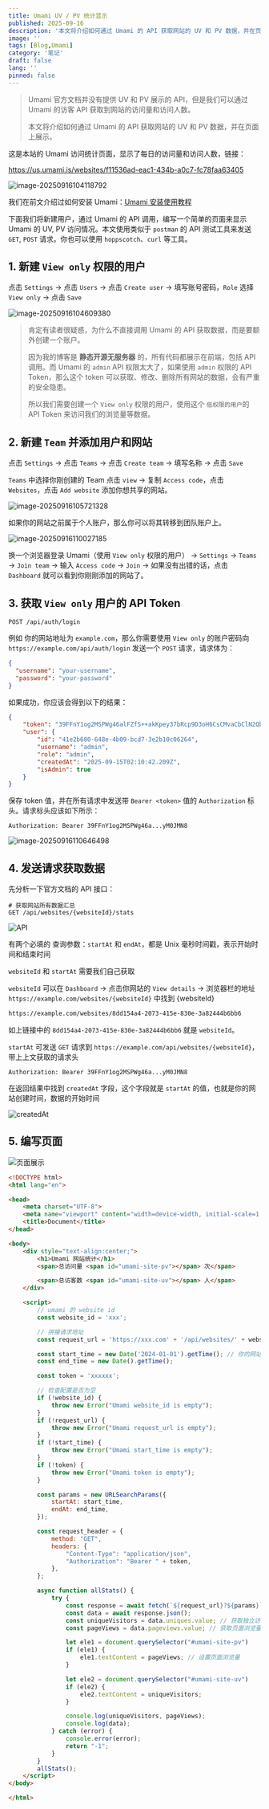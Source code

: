 ```yaml
---
title: Umami UV / PV 统计显示 
published: 2025-09-16
description: '本文将介绍如何通过 Umami 的 API 获取网站的 UV 和 PV 数据，并在页面上展示。'
image: ''
tags: [Blog,Umami]
category: '笔记'
draft: false 
lang: ''
pinned: false
---
```


> Umami 官方文档并没有提供 UV 和 PV 展示的 API，但是我们可以通过 Umami 的访客 API 获取到网站的访问量和访问人数。
>
> 本文将介绍如何通过 Umami 的 API 获取网站的 UV 和 PV 数据，并在页面上展示。



这是本站的 Umami 访问统计页面，显示了每日的访问量和访问人数，链接：

https://us.umami.is/websites/f11536ad-eac1-434b-a0c7-fc78faa63405

![image-20250916104118792](../assets/images/image-20250916104118792.png)

我们在前文介绍过如何安装 Umami：[Umami 安装使用教程](https://blog.ovvv.top/posts/f7a090e6/)

下面我们将新建用户，通过 Umami 的 API 调用，编写一个简单的页面来显示 Umami 的 UV, PV 访问情况。本文使用类似于 `postman` 的 API 测试工具来发送 `GET`, `POST` 请求。你也可以使用 `hoppscotch`、`curl` 等工具。

## 1. 新建 `View only` 权限的用户

点击 `Settings` -> 点击 `Users` -> 点击 `Create user` -> 填写账号密码，`Role` 选择 `View only` -> 点击 `Save`

![image-20250916104609380](../assets/images/image-20250916104609380.png)

> 
>
> 肯定有读者很疑惑，为什么不直接调用 Umami 的 API 获取数据，而是要额外创建一个账户。
>
> 因为我的博客是 **静态开源无服务器** 的，所有代码都展示在前端，包括 API 调用。而 Umami 的 `admin` API 权限太大了，如果使用 `admin` 权限的 API Token，那么这个 token 可以获取、修改、删除所有网站的数据，会有严重的安全隐患。
>
> 所以我们需要创建一个 `View only` 权限的用户，使用这个 `低权限的用户`的 API Token 来访问我们的浏览量等数据。

## 2. 新建 `Team` 并添加用户和网站

点击 `Settings` -> 点击 `Teams` -> 点击 `Create team` -> 填写名称 -> 点击 `Save`

`Teams` 中选择你刚创建的 Team 点击 `view` -> 复制 `Access code`，点击 `Websites`，点击 `Add website` 添加你想共享的网站。

![image-20250916105721328](../assets/images/image-20250916105721328.png)

如果你的网站之前属于个人账户，那么你可以将其转移到团队账户上。

![image-20250916110027185](../assets/images/image-20250916110027185.png)

换一个浏览器登录 Umami（使用 `View only` 权限的用户） -> `Settings` -> `Teams` -> `Join team` -> 输入 `Access code` -> `Join` -> 如果没有出错的话，点击 `Dashboard` 就可以看到你刚刚添加的网站了。

## 3. 获取 `View only` 用户的 API Token

```apl
POST /api/auth/login
```

例如 你的网站地址为 `example.com`，那么你需要使用 `View only` 的账户密码向 `https://example.com/api/auth/login` 发送一个 `POST` 请求，请求体为：

```json
{
  "username": "your-username",
  "password": "your-password"
}
```

如果成功，你应该会得到以下的结果：

```JSON
{
    "token": "39FFnY1og2MSPWg46alFZfS++akKpey37bRcp9D3oH6CsCMvaCbClN2Qbqq0QhUyZBD1FlHQ9UzUwYOS+J0JKSYnOR7SjftGEuCGj+QBY9RFHxJQBJtpZJmtBvodjgsY0ov8e3jLIClNsfyAecZ3RDXnarsZt+hZwRAFL+5WlOShQP1Bg6e6UyJuUD7f/NWfU94C0ZKYkAgg3b66ATWnkh23UuM3LP3EyYBiQXX3T2PmtN5gSFf7XkS0yRLOP4OCkKUn15j6KzGWHkFsWalwfIz3yECPdZgEWZyDtAnxB5i52N/+t9XIdiR2TDy1LpNj7h7D/dgfue6YO9U5akCauecGniXD7ZPdP1awPvXC/oOLl8TzQCuL+yM0JMN8",
    "user": {
        "id": "41e2b680-648e-4b09-bcd7-3e2b10c06264",
        "username": "admin",
        "role": "admin",
        "createdAt": "2025-09-15T02:10:42.209Z",
        "isAdmin": true
    }
}
```

保存 token 值，并在所有请求中发送带 `Bearer <token>` 值的 `Authorization` 标头。请求标头应该如下所示：

```apl
Authorization: Bearer 39FFnY1og2MSPWg46a...yM0JMN8
```

![image-20250916110646498](../assets/images/image-20250916110646498.png)

## 4. 发送请求获取数据

先分析一下官方文档的 API 接口：

```API
# 获取网站所有数据汇总
GET /api/websites/{websiteId}/stats
```

![API](../assets/images/v2-3c570a96d2d263c81415fea5a97a94fd_1440w.webp)

有两个必填的 查询参数：`startAt` 和 `endAt`，都是 Unix 毫秒时间戳，表示开始时间和结束时间

`websiteId` 和 `startAt` 需要我们自己获取

`websiteId` 可以在 `Dashboard` -> 点击你网站的 `View details` -> 浏览器栏的地址 `https://example.com/websites/{websiteId}` 中找到 {websiteId}

```html
https://example.com/websites/8dd154a4-2073-415e-830e-3a82444b6bb6
```

如上链接中的 `8dd154a4-2073-415e-830e-3a82444b6bb6` 就是 `websiteId`。

`startAt` 可发送 `GET` 请求到 `https://example.com/api/websites/{websiteId}`，带上上文获取的请求头

```apl
Authorization: Bearer 39FFnY1og2MSPWg46a...yM0JMN8
```

在返回结果中找到 `createdAt` 字段，这个字段就是 `startAt` 的值，也就是你的网站创建时间，数据的开始时间

![createdAt](../assets/images/v2-0f39fd39907c3d7bd911395ba890d82e_1440w.webp)

##  5. 编写页面

![页面展示](../assets/images/v2-c07238914da7b6773ee1d26f03ace7f0_1440w.webp)

```html
<!DOCTYPE html>
<html lang="en">

<head>
    <meta charset="UTF-8">
    <meta name="viewport" content="width=device-width, initial-scale=1.0">
    <title>Document</title>
</head>

<body>
    <div style="text-align:center;">
        <h1>Umami 网站统计</h1>
        <span>总访问量 <span id="umami-site-pv"></span> 次</span>

        <span>总访客数 <span id="umami-site-uv"></span> 人</span>
    </div>

    <script>
        // umami 的 website id
        const website_id = 'xxx';

        // 拼接请求地址
        const request_url = 'https://xxx.com' + '/api/websites/' + website_id + '/stats';

        const start_time = new Date('2024-01-01').getTime(); // 你的网站创建时间
        const end_time = new Date().getTime();

        const token = 'xxxxxx';

        // 检查配置是否为空
        if (!website_id) {
            throw new Error("Umami website_id is empty");
        }
        if (!request_url) {
            throw new Error("Umami request_url is empty");
        }
        if (!start_time) {
            throw new Error("Umami start_time is empty");
        }
        if (!token) {
            throw new Error("Umami token is empty");
        }

        const params = new URLSearchParams({
            startAt: start_time,
            endAt: end_time,
        });

        const request_header = {
            method: "GET",
            headers: {
                "Content-Type": "application/json",
                "Authorization": "Bearer " + token,
            },
        };

        async function allStats() {
            try {
                const response = await fetch(`${request_url}?${params}`, request_header);
                const data = await response.json();
                const uniqueVisitors = data.uniques.value; // 获取独立访客数
                const pageViews = data.pageviews.value; // 获取页面浏览量

                let ele1 = document.querySelector("#umami-site-pv")
                if (ele1) {
                    ele1.textContent = pageViews; // 设置页面浏览量
                }

                let ele2 = document.querySelector("#umami-site-uv")
                if (ele2) {
                    ele2.textContent = uniqueVisitors;
                }

                console.log(uniqueVisitors, pageViews);
                console.log(data);
            } catch (error) {
                console.error(error);
                return "-1";
            }
        }
        allStats();
    </script>
</body>

</html>
```

